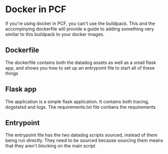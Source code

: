 # Docker in PCF

If you're using docker in PCF, you can't use the buildpack. This and the accompinying dockerfile will provide a guide to adding something very similar to this buildpack to your docker images.

## Dockerfile

The dockerfile contains both the datadog assets as well as a small flask app, and shows you how to set up an entrypoint file to start all of these things

## Flask app

The application is a simple flask application. It contains both tracing, dogstatsd and logs. The requirements.txt file contians the requirements

## Entrypoint

The entrypoint file has the two datadog scripts sourced, instead of them being run directly. They need to be sourced because sourcing them means that they aren't blocking on the main script.
